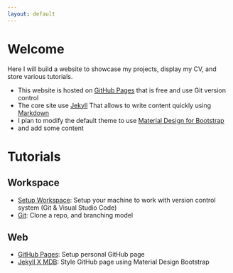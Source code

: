 ```yaml
---
layout: default
---
```


# Welcome
Here I will build a website to showcase my projects, display my CV, and store various tutorials.

* This website is hosted on [GitHub Pages](https://pages.github.com/) that is free and use Git version control
* The core site use [Jekyll](https://jekyllrb.com/) That allows to write content quickly using [Markdown](https://www.markdownguide.org/)
* I plan to modify the default theme to use [Material Design for Bootstrap](https://mdbootstrap.com/docs/jquery/)
* and add some content

# Tutorials
## Workspace
* [Setup Workspace](tutorials/setup.html): Setup your machine to work with version control system (Git & Visual Studio Code)
* [Git](tutorials/git.html): Clone a repo, and branching model

## Web
* [GitHub Pages](tutorials/page.html): Setup personal GitHub page
* [Jekyll X MDB](tutorials/jekyll-mdb.html): Style GitHub page using Material Design Bootstrap

